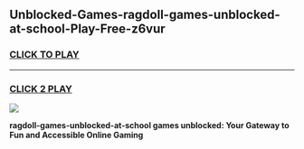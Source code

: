 
## Unblocked-Games-ragdoll-games-unblocked-at-school-Play-Free-z6vur
<h3>
<a href="https://premium76.site?title=ragdoll-games-unblocked-at-school&ref=20A">CLICK TO PLAY</a></h3>
<hr>

<h3>
<a href="https://premium76.site?title=ragdoll-games-unblocked-at-school&ref=20A">CLICK 2 PLAY</a>
  
</h3>

<a href="https://premium76.site?title=ragdoll-games-unblocked-at-school&ref=20A"><img src="https://clearcache.store/games.png"></a>


**ragdoll-games-unblocked-at-school games unblocked: Your Gateway to Fun and Accessible Online Gaming**
